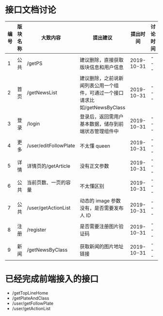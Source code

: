 # 接口文档讨论

| 编号 | 版块名称 | 大致内容              | 提出建议                                                                    | 提出时间   | 讨论时间 | 讨论结果 |
| ---- | -------- | --------------------- | --------------------------------------------------------------------------- | ---------- | -------- | -------- |
| 1    | 公共     | /getPS                | 建议删除，直接获取版块信息和用户信息                                        | 2019-10-31 | ---      | ---      |
| 2    | 首页     | /getNewsList          | 建议删除，之前说新闻列表公用一个组件，可通过一个接口请求比如/getNewsByClass | 2019-10-31 | ---      | ---      |
| 3    | 登录     | /login                | 登录后，返回需用户基本数据，储存到前端状态管理组件中                        | 2019-10-31 | ---      | ---      |
| 4    | 更多     | /user/editFollowPlate | 不太懂 queen                                                                | 2019-10-31 | ---      | ---      |
| 5    | 详情     | 详情页的/getArticle   | 没有正文参数                                                                | 2019-10-31 | ---      | ---      |
| 6    | 公共     | 当前页数、一页的容量  | 不太懂区别                                                                  | 2019-10-31 | ---      | ---      |
| 7    | 公共     | /user/getActionList   | 动态的 image 参数没有，是否需要发布人 ID                                    | 2019-10-31 | ---      | ---      |
| 8    | 注册     | /register             | 是否需要注册图片验证码                                                      | 2019-10-31 | ---      | ---      |
| 9    | 新闻     | /getNewsByClass       | 获取新闻的图片地址链接                                                      | 2019-10-31 | ---      | ---      |

# 已经完成前端接入的接口

- /getTopLineHome
- /getPlateAndClass
- /user/getFollowPlate
- /user/getActionList
